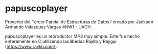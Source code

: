 # papuscoplayer
Proyecto del Tercer Parcial de Estructuras de Datos I 
creado por Jackson Armando Velazquez Vargas
4HW1 - UACH

papuscoplayer es un reproductor MP3 muy simple. 
Este fue hecho enteramente en C utilizando las liberias Raylib y Raygui (https://www.raylib.com/)
